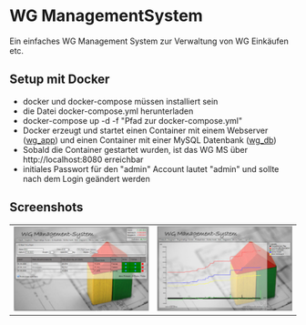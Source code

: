 # WG ManagementSystem

Ein einfaches WG Management System zur Verwaltung von WG Einkäufen etc.


Setup mit Docker
-----
* docker und docker-compose müssen installiert sein
* die Datei docker-compose.yml herunterladen
* docker-compose up -d -f "Pfad zur docker-compose.yml"
* Docker erzeugt und startet einen Container mit einem Webserver ([wg_app](https://hub.docker.com/r/j4velin/wg_app)) und einen Container mit einer MySQL Datenbank ([wg_db](https://hub.docker.com/r/j4velin/wg_db))
* Sobald die Container gestartet wurden, ist das WG MS über http://localhost:8080 erreichbar
* initiales Passwort für den "admin" Account lautet "admin" und sollte nach dem Login geändert werden

Screenshots
-----

<table sytle="border: 0px;">
<tr>
<td><img width="400px" src="screenshot1.png" /></td>
<td><img width="400px" src="screenshot2.png" /></td>
</tr>
</table>
